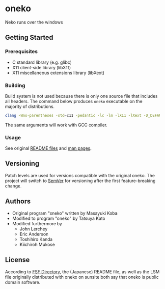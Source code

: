 # oneko

Neko runs over the windows

## Getting Started

### Prerequisites

- C standard library (e.g. glibc)
- X11 client-side library (libX11)
- X11 miscellaneous extensions library (libXext)

### Building

Build system is not used because there is only one source file that includes all headers. The command below produces `oneko` executable on the majority of distributions.

```sh
clang -Wno-parentheses -std=c11 -pedantic -lc -lm -lX11 -lXext -D_DEFAULT_SOURCE oneko.c -o oneko
```

The same arguments will work with GCC compiler.

### Usage

See original [README files](doc) and [man pages](man).

## Versioning

Patch levels are used for versions compatible with the original oneko. The project will switch to [SemVer](https://semver.org/) for versioning after the first feature-breaking change.

## Authors

* Original program "xneko" written by Masayuki Koba
* Modified to program "oneko" by Tatsuya Kato
* Modified furthermore by
  - John Lerchey
  - Eric Anderson
  - Toshihiro Kanda
  - Kiichiroh Mukose

## License

According to [FSF Directory][1], the (Japanese) README file, as well as the LSM file originally distributed with oneko on sunsite both say that oneko is public domain software.

[1]: https://directory.fsf.org/wiki/Oneko#tab=Details
